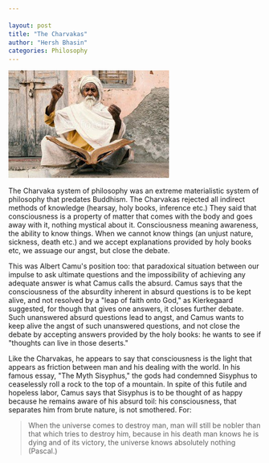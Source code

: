 ```yaml
---

layout: post
title: "The Charvakas"
author: "Hersh Bhasin"
categories: Philosophy
---
```


![img](/assets/charvarka_1.jpg)



The Charvaka system of philosophy  was an extreme materialistic system of philosophy that predates Buddhism. The Charvakas rejected all indirect methods of knowledge (hearsay, holy books, inference etc.) They said that  consciousness is a property of matter that comes with the body and goes away with it, nothing mystical about it. Consciousness meaning awareness, the ability to know things. When we cannot know things (an unjust nature, sickness, death  etc.) and we accept explanations provided by holy books etc, we assuage our angst, but close the debate. 

This was Albert Camu's position too: that paradoxical situation between our impulse to ask ultimate questions and the impossibility of achieving any adequate answer is what Camus calls the absurd. Camus says that the  consciousness of the absurdity inherent in absurd questions is to be kept alive, and not resolved by a "leap of faith onto God," as Kierkegaard suggested, for though that gives one answers, it closes further debate.  Such unanswered absurd questions lead to angst,  and Camus wants to keep alive the angst of such unanswered  questions, and not close the debate by accepting answers provided by the holy books: he wants  to see if "thoughts can live in those deserts." 

Like the Charvakas, he appears to say that consciousness is the light that appears as friction between man and his dealing with the world. In his famous essay, "The Myth Sisyphus," the gods had condemned Sisyphus to ceaselessly roll a rock to the top of a mountain. In spite of this futile and hopeless labor, Camus says that Sisyphus is to be thought of as happy because he remains aware of his absurd toil:  his consciousness, that separates him from brute nature, is not smothered. For:

> When the universe comes to destroy man, man will still be nobler than that which tries to destroy him, because in his death man knows he is dying and of its victory, the universe knows absolutely nothing (Pascal.)